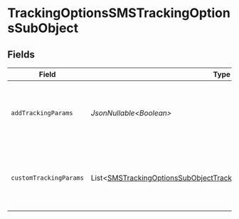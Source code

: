 # TrackingOptionsSMSTrackingOptionsSubObject


## Fields

| Field                                                                                                                                                              | Type                                                                                                                                                               | Required                                                                                                                                                           | Description                                                                                                                                                        |
| ------------------------------------------------------------------------------------------------------------------------------------------------------------------ | ------------------------------------------------------------------------------------------------------------------------------------------------------------------ | ------------------------------------------------------------------------------------------------------------------------------------------------------------------ | ------------------------------------------------------------------------------------------------------------------------------------------------------------------ |
| `addTrackingParams`                                                                                                                                                | *JsonNullable\<Boolean>*                                                                                                                                           | :heavy_minus_sign:                                                                                                                                                 | Whether the campaign needs custom tracking parameters. If set to False, tracking params will not be used.                                                          |
| `customTrackingParams`                                                                                                                                             | List\<[SMSTrackingOptionsSubObjectTrackingOptionsCustomTrackingParams](../../models/components/SMSTrackingOptionsSubObjectTrackingOptionsCustomTrackingParams.md)> | :heavy_minus_sign:                                                                                                                                                 | A list of custom tracking parameters. If an empty list is given and add_tracking_params is True, uses company defaults.                                            |